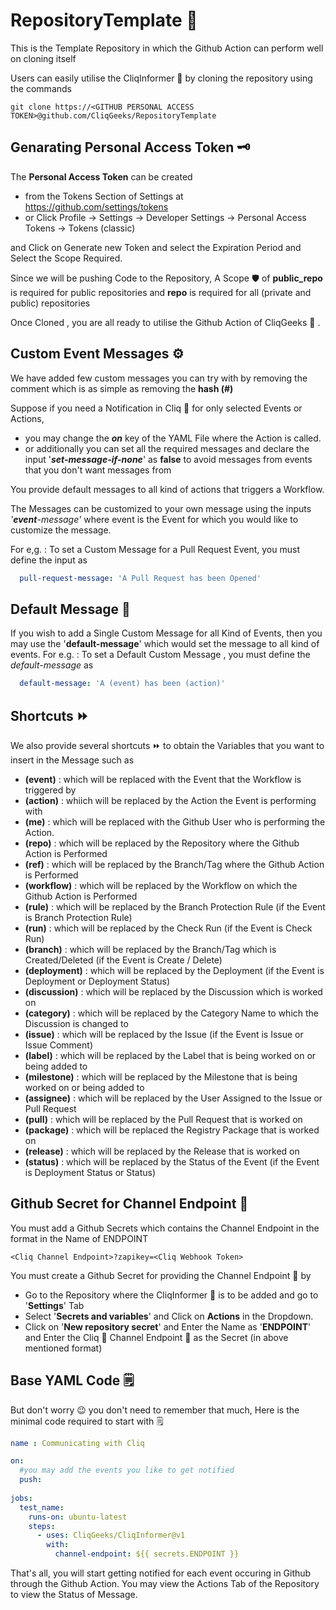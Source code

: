# RepositoryTemplate 📔
This is the Template Repository in which the Github Action can perform well on cloning itself

Users can easily utilise the CliqInformer :speech_balloon: by cloning the repository using the commands
```
git clone https://<GITHUB PERSONAL ACCESS TOKEN>@github.com/CliqGeeks/RepositoryTemplate
```

## Genarating Personal Access Token 🗝️
The **Personal Access Token** can be created 
  - from the Tokens Section of Settings at https://github.com/settings/tokens
  - or Click Profile -> Settings -> Developer Settings -> Personal Access Tokens -> Tokens (classic)

and Click on Generate new Token and select the Expiration Period and Select the Scope Required.

Since we will be pushing Code to the Repository, A Scope 🛡️ of **public_repo** is required for public repositories and **repo** is required for all (private and public) repositories

Once Cloned , you are all ready to utilise the Github Action of CliqGeeks 💬 .

## Custom Event Messages ⚙️

We have added few custom messages you can try with by removing the comment which is as simple as removing the **hash (#)**

Suppose if you need a Notification in Cliq 💬 for only selected Events or Actions, 
  - you may change the **_on_** key of the YAML File where the Action is called.
  - or additionally you can set all the required messages and declare the input '__*set-message-if-none*__' as **false** to avoid messages from events that you don't want messages from

You provide default messages to all kind of actions that triggers a Workflow.

The Messages can be customized to your own message using the inputs _'**event**-message'_ where event is the Event for which you would like to customize the message.

For e,g. : To set a Custom Message for a Pull Request Event, you must define the input as
```yaml
  pull-request-message: 'A Pull Request has been Opened'
```

## Default Message 📓

If you wish to add a Single Custom Message for all Kind of Events, then you may use the '**default-message**' which would set the message to all kind of events.
For e.g. : To set a Default Custom Message , you must define the _default-message_ as
```yaml
  default-message: 'A (event) has been (action)'
```

## Shortcuts ⏩

We also provide several shortcuts ⏩ to obtain the Variables that you want to insert in the Message such as
  - **(event)** : which will be replaced with the Event that the Workflow is triggered by
  - **(action)** : whiich will be replaced by the Action the Event is performing with
  - **(me)** : which will be replaced with the Github User who is performing the Action.
  - **(repo)** : which will be replaced by the Repository where the Github Action is Performed
  - **(ref)** : which will be replaced by the Branch/Tag where the Github Action is Performed
  - **(workflow)** : which will be replaced by the Workflow on which the Github Action is Performed
  - **(rule)** : which will be replaced by the Branch Protection Rule (if the Event is Branch Protection Rule)
  - **(run)** : which will be replaced by the Check Run (if the Event is Check Run)
  - **(branch)** : which will be replaced by the Branch/Tag which is Created/Deleted (if the Event is Create / Delete)
  - **(deployment)** : which will be replaced by the Deployment (if the Event is Deployment or Deployment Status)
  - **(discussion)** : which will be replaced by the Discussion which is worked on
  - **(category)** : which will be replaced by the Category Name to which the Discussion is changed to 
  - **(issue)** : which will be replaced by the Issue (if the Event is Issue or Issue Comment)
  - **(label)** : which will be replaced by the Label that is being worked on or being added to
  - **(milestone)** : which will be replaced by the Milestone that is being worked on or being added to
  - **(assignee)** : which will be replaced by the User Assigned to the Issue or Pull Request
  - **(pull)** : which will be replaced by the Pull Request that is worked on
  - **(package)** : which will be replaced the Registry Package that is worked on
  - **(release)** : which will be replaced by the Release that is worked on
  - **(status)** : which will be replaced by the Status of the Event (if the Event is Deployment Status or Status)

## Github Secret for Channel Endpoint 🔗
You must add a Github Secrets which contains the Channel Endpoint in the format in the Name of ENDPOINT
```
<Cliq Channel Endpoint>?zapikey=<Cliq Webhook Token>
```

You must create a Github Secret for providing the Channel Endpoint 🔗 by
  - Go to the Repository where the CliqInformer 💬 is to be added and go to '**Settings**' Tab
  - Select '**Secrets and variables**' and Click on **Actions** in the Dropdown.
  - Click on '**New repository secret**' and Enter the Name as '**ENDPOINT**' and Enter the Cliq 💬 Channel Endpoint 🔗 as the Secret (in above mentioned format)

## Base YAML Code 🗒

But don't worry 😉 you don't need to remember that much, Here is the minimal code required to start with 🗒️
```yaml
name : Communicating with Cliq

on:
  #you may add the events you like to get notified
  push:
    
jobs:
  test_name:
    runs-on: ubuntu-latest
    steps:
      - uses: CliqGeeks/CliqInformer@v1
        with:
          channel-endpoint: ${{ secrets.ENDPOINT }}
```

That's all, you will start getting notified for each event occuring in Github through the Github Action. You may view the Actions Tab of the Repository to view the Status of Message.
